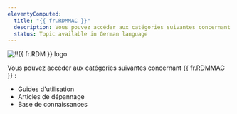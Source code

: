 ```yaml
---
eleventyComputed:
  title: "{{ fr.RDMMAC }}"
  description: Vous pouvez accéder aux catégories suivantes concernant {{ fr.RDMMAC }} ':' Guides d'utilisation, Articles de dépannage et Base de connaissances
  status: Topic available in German language
---
```

![!!{{ fr.RDM }} logo](https://cdnweb.devolutions.net/images/projects/remote-desktop-manager/logos/remote-desktop-manager-color-shadow.svg)

Vous pouvez accéder aux catégories suivantes concernant {{ fr.RDMMAC }} :

* Guides d'utilisation
* Articles de dépannage
* Base de connaissances
